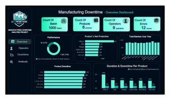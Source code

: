 ![image](https://github.com/kenzyashraf2/Downtime-Shield/blob/7e24338025a0867fc8422d50b7e3fd686710ad1c/Power%20BI/Screenshot%202025-05-12%20232536.png)
